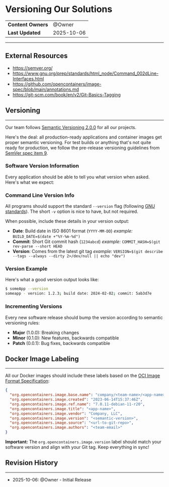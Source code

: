 # Versioning Our Solutions

|                    |                 |
| ------------------ | --------------- |
| **Content Owners** | @Owner |
| **Last Updated**   | 2025-10-06      |

---

## External Resources

- <https://semver.org/>
- <https://www.gnu.org/prep/standards/html_node/Command_002dLine-Interfaces.html>
- <https://github.com/opencontainers/image-spec/blob/main/annotations.md>
- <https://git-scm.com/book/en/v2/Git-Basics-Tagging>

## Versioning

---

Our team follows [Semantic Versioning 2.0.0](https://semver.org/) for all our projects.

Here's the deal: all production-ready applications and container images get proper semantic versioning. For test builds or anything that's not quite ready for production, we follow the pre-release versioning guidelines from [SemVer spec item 9](https://semver.org/#spec-item-9).

### Software Version Information

Every application should be able to tell you what version when asked. Here's what we expect:

### Command Line Version Info

All programs should support the standard `--version` flag (following [GNU standards](https://www.gnu.org/prep/standards/html_node/Command_002dLine-Interfaces.html)). The short `-v` option is nice to have, but not required.

When possible, include these details in your version output:

- **Date**: Build date in ISO 8601 format (`YYYY-MM-DD`)
  _example:_ `BUILD_DATE=$(date +"%Y-%m-%d")`
- **Commit**: Short Git commit hash (`1234abcd`)
  _example:_ `COMMIT_HASH=$(git rev-parse --short HEAD`
- **Version**: Comes from the latest git tag
  _example:_ `VERSION=$(git describe --tags --always --dirty 2>/dev/null || echo "dev")`

### Version Example

Here's what a good version output looks like:

```bash
$ someApp --version
someapp - version: 1.2.3; build date: 2024-02-02; commit: 5ab3d7e
```

### Incrementing Versions

Every new software release should bump the version according to semantic versioning rules:

- **Major** (1.0.0): Breaking changes
- **Minor** (0.1.0): New features, backwards compatible
- **Patch** (0.0.1): Bug fixes, backwards compatible

## Docker Image Labeling

---

All our Docker images should include these labels based on the [OCI Image Format Specification](https://github.com/opencontainers/image-spec/blob/main/annotations.md):

```json
{
  "org.opencontainers.image.base.name": "company/<team-name>/<app-name>",
  "org.opencontainers.image.created": "2023-06-14T15:37:46Z",
  "org.opencontainers.image.ref.name": "7.0.11-debian-11-r20",
  "org.opencontainers.image.title": "<app-name>",
  "org.opencontainers.image.vendor": "Company, LLC",
  "org.opencontainers.image.version": "<semantic-version>",
  "org.opencontainers.image.source": "<url-to-git-repo>",
  "org.opencontainers.image.authors": "<team-email>"
}
```

**Important:** The `org.opencontainers.image.version` label should match your software version and align with your Git tag. Keep everything in sync!

## Revision History

---

- 2025-10-06: @Owner - Initial Release
